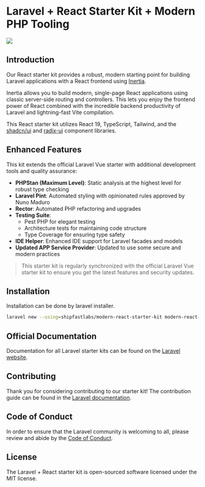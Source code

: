 # Laravel + React Starter Kit + Modern PHP Tooling

<a href="https://herd.laravel.com/new?starter-kit=shipfastlabs/modern-vue-starter-kit"><img src="https://img.shields.io/badge/Install%20with%20Herd-f55247?logo=laravel&logoColor=white"></a>

## Introduction

Our React starter kit provides a robust, modern starting point for building Laravel applications with a React frontend using [Inertia](https://inertiajs.com).

Inertia allows you to build modern, single-page React applications using classic server-side routing and controllers. This lets you enjoy the frontend power of React combined with the incredible backend productivity of Laravel and lightning-fast Vite compilation.

This React starter kit utilizes React 19, TypeScript, Tailwind, and the [shadcn/ui](https://ui.shadcn.com) and [radix-ui](https://www.radix-ui.com) component libraries.

## Enhanced Features

This kit extends the official Laravel Vue starter with additional development tools and quality assurance:

- **PHPStan (Maximum Level)**: Static analysis at the highest level for robust type checking
- **Laravel Pint**: Automated styling with opinionated rules approved by Nuno Maduro
- **Rector**: Automated PHP refactoring and upgrades
- **Testing Suite**: 
  - Pest PHP for elegant testing
  - Architecture tests for maintaining code structure
  - Type Coverage for ensuring type safety
- **IDE Helper**: Enhanced IDE support for Laravel facades and models
- **Updated APP Service Provider**: Updated to use some secure and modern practices

> This starter kit is regularly synchronized with the official Laravel Vue starter kit to ensure you get the latest features and security updates.

## Installation

Installation can be done by laravel installer.

```bash
laravel new --using=shipfastlabs/modern-react-starter-kit modern-react-app
```

## Official Documentation

Documentation for all Laravel starter kits can be found on the [Laravel website](https://laravel.com/docs/starter-kits).

## Contributing

Thank you for considering contributing to our starter kit! The contribution guide can be found in the [Laravel documentation](https://laravel.com/docs/contributions).

## Code of Conduct

In order to ensure that the Laravel community is welcoming to all, please review and abide by the [Code of Conduct](https://laravel.com/docs/contributions#code-of-conduct).

## License

The Laravel + React starter kit is open-sourced software licensed under the MIT license.
